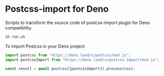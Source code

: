 # Postcss-import for Deno

Scripts to transform the source code of postcss-import plugin for Deno compatibility.

```sh
sh run.sh
```

To import Postcss in your Deno project:

```js
import postcss from "https://deno.land/x/postcss/mod.js";
import postcssImport from "https://deno.land/x/postcss-import/mod.js";

const result = await postcss([postcssImport]).process(css);
```
